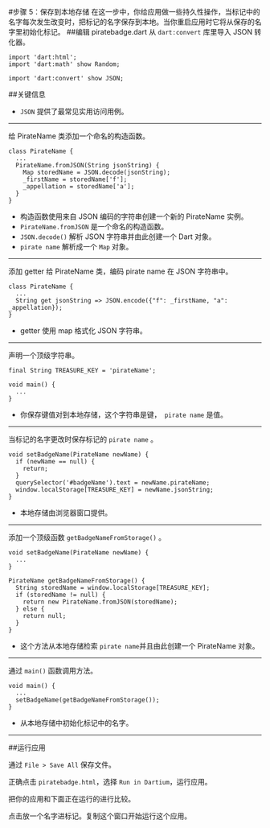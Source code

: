 #步骤 5：保存到本地存储
在这一步中，你给应用做一些持久性操作，当标记中的名字每次发生改变时，把标记的名字保存到本地。当你重启应用时它将从保存的名字里初始化标记。
##编辑 piratebadge.dart 
从 `dart:convert` 库里导入 JSON 转化器。

```
import 'dart:html';
import 'dart:math' show Random;

import 'dart:convert' show JSON;
```

##关键信息

- `JSON` 提供了最常见实用访问用例。  

---
给 PirateName 类添加一个命名的构造函数。

```
class PirateName {
  ...
  PirateName.fromJSON(String jsonString) {
    Map storedName = JSON.decode(jsonString);
    _firstName = storedName['f'];
    _appellation = storedName['a'];
  }
}
```  
- 构造函数使用来自 JSON 编码的字符串创建一个新的 PirateName 实例。
- `PirateName.fromJSON` 是一个命名的构造函数。  
- `JSON.decode()` 解析 JSON 字符串并由此创建一个 Dart 对象。
- `pirate name` 解析成一个 `Map` 对象。    

--- 
添加 getter 给 PirateName 类，编码 pirate name 在 JSON 字符串中。

```
class PirateName {
  ...
  String get jsonString => JSON.encode({"f": _firstName, "a": _appellation});
}
```  
- getter 使用 map 格式化 JSON 字符串。  

---
声明一个顶级字符串。 

```
final String TREASURE_KEY = 'pirateName';

void main() {
  ...
}
```
- 你保存键值对到本地存储，这个字符串是键，` pirate name` 是值。   
 
---
当标记的名字更改时保存标记的 `pirate name` 。

```
void setBadgeName(PirateName newName) {
  if (newName == null) {
    return;
  }
  querySelector('#badgeName').text = newName.pirateName;
  window.localStorage[TREASURE_KEY] = newName.jsonString;
}
```
- 本地存储由浏览器窗口提供。   
 
---
添加一个顶级函数 `getBadgeNameFromStorage()` 。

```
void setBadgeName(PirateName newName) {
  ...
}

PirateName getBadgeNameFromStorage() {
  String storedName = window.localStorage[TREASURE_KEY];
  if (storedName != null) {
    return new PirateName.fromJSON(storedName);
  } else {
    return null;
  }
}
```
- 这个方法从本地存储检索 `pirate name`并且由此创建一个 PirateName 对象。  

---
通过 `main()` 函数调用方法。

```
void main() {
  ...
  setBadgeName(getBadgeNameFromStorage());
}
```
- 从本地存储中初始化标记中的名字。  

---
##运行应用

通过 `File > Save All` 保存文件。

正确点击 `piratebadge.html`，选择 `Run in Dartium`，运行应用。

把你的应用和下面正在运行的进行比较。

点击放一个名字进标记。复制这个窗口开始运行这个应用。


